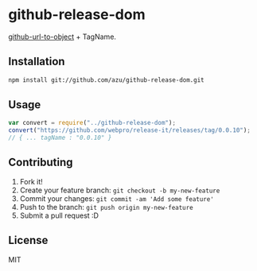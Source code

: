 # github-release-dom

[github-url-to-object](https://github.com/zeke/github-url-to-object "github-url-to-object") + TagName.

## Installation

```sh
npm install git://github.com/azu/github-release-dom.git
```

## Usage

``` js
var convert = require("../github-release-dom");
convert("https://github.com/webpro/release-it/releases/tag/0.0.10");
// { ... tagName : "0.0.10" }
```

## Contributing

1. Fork it!
2. Create your feature branch: `git checkout -b my-new-feature`
3. Commit your changes: `git commit -am 'Add some feature'`
4. Push to the branch: `git push origin my-new-feature`
5. Submit a pull request :D

## License

MIT